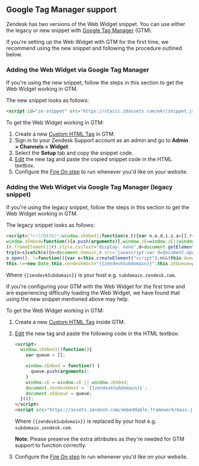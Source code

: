 ## Google Tag Manager support

Zendesk has two versions of the Web Widget snippet. You can use either the legacy or new snippet with [Google Tag Manager][gtm-link] (GTM).

If you're setting up the Web Widget with GTM for the first time, we recommend using the new snippet and following the procedure outlined below.

### Adding the Web Widget via Google Tag Manager

If you're using the new snippet, follow the steps in this section to get the Web Widget working in GTM.

The new snippet looks as follows:

```html
<script id="ze-snippet" src="https://static.zdassets.com/ekr/snippet.js?key=xxxxxxxx-xxxx-xxxx-xxxx-xxxxxxxxxxxx"> </script>
```

To get the Web Widget working in GTM:

1. Create a new [Custom HTML Tag][gtm-custom-tag-link] in GTM.
2. Sign in to your Zendesk Support account as an admin and go to **Admin > Channels > Widget**.
3. Select the **Setup** tab and copy the snippet code.
4. [Edit][gtm-update-tag-link] the new tag and paste the copied snippet code in the HTML textbox.
5. Configure the [Fire On step][gtm-fire-on-step-link] to run whenever you'd like on your website.

### Adding the Web Widget via Google Tag Manager (legacy snippet)

If you're using the legacy snippet, follow the steps in this section to get the Web Widget working in GTM.

The legacy snippet looks as follows:

```html
<script>/*<![CDATA[*/window.zEmbed||function(e,t){var n,o,d,i,s,a=[],r=document.createElement("iframe");
window.zEmbed=function(){a.push(arguments)},window.zE=window.zE||window.zEmbed,r.src="javascript:false",r.title="",r.role="presentation",
(r.frameElement||r).style.cssText="display: none",d=document.getElementsByTagName("script"),d=d[d.length-1],d.parentNode.insertBefore(r,d),i=r.contentWindow,s=i.document;
try{o=s}catch(e){n=document.domain,r.src='javascript:var d=document.open();d.domain="'+n+'";void(0);',o=s}
o.open()._l=function(){var e=this.createElement("script");n&&(this.domain=n),e.id="js-iframe-async",e.src="https://assets.zendesk.com/embeddable_framework/main.js",
this.t=+new Date,this.zendeskHost="{{zendeskSubdomain}}",this.zEQueue=a,this.body.appendChild(e)},o.write('<body onload="document._l();">'),o.close()}();/*]]>*/</script>
```

Where `{{zendeskSubdomain}}` is your host e.g. `subdomain.zendesk.com`.

If you're configuring your GTM with the Web Widget for the first time and are experiencing difficulty loading the Web Widget, we have found that using the new snippet mentioned above may help.

To get the Web Widget working in GTM:

1. Create a new [Custom HTML Tag][gtm-custom-tag-link] inside GTM.
2. [Edit][gtm-update-tag-link] the new tag and paste the following code in the HTML textbox:

    ```html
    <script>
      window.zEmbed||(function(){
        var queue = [];

        window.zEmbed = function() {
          queue.push(arguments);
        }
        window.zE = window.zE || window.zEmbed;
        document.zendeskHost = '{{zendeskSubdomain}}';
        document.zEQueue = queue;
      }());
    </script>
    <script src="https://assets.zendesk.com/embeddable_framework/main.js" data-ze-csp="true" async defer></script>
    ```

    Where `{{zendeskSubdomain}}` is replaced by your host e.g. `subdomain.zendesk.com`.

    **Note**: Please preserve the extra attributes as they're needed for GTM support to function correctly.
3. Configure the [Fire On step][gtm-fire-on-step-link] to run whenever you'd like on your website.

[gtm-link]: https://www.google.com/tagmanager/
[gtm-custom-tag-link]: https://support.google.com/tagmanager/answer/6107167
[gtm-update-tag-link]: https://support.google.com/tagmanager/answer/6103696?hl=en&ref_topic=3441530#update
[gtm-fire-on-step-link]: https://support.google.com/tagmanager/answer/6279951?hl=en&ref_topic=3281056
